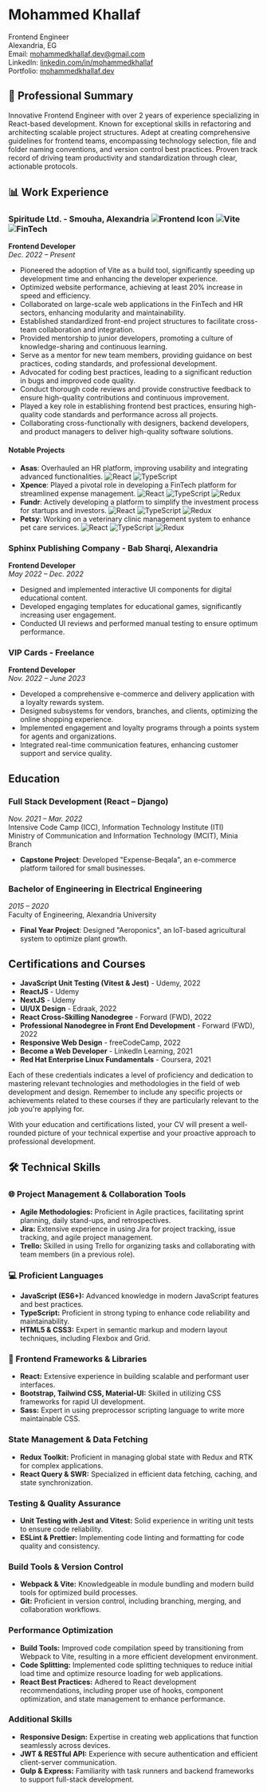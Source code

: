 # Mohammed Khallaf

Frontend Engineer  
Alexandria, EG  
Email: [mohammedkhallaf.dev@gmail.com](mailto:mohammedkhallaf.dev@gmail.com)  
LinkedIn: [linkedin.com/in/mohammedkhallaf](https://www.linkedin.com/in/mohammedkhallaf)  
Portfolio: [mohammedkhallaf.dev](https://mohammedkhallaf.dev)

## :briefcase: Professional Summary

Innovative Frontend Engineer with over 2 years of experience specializing in React-based development. Known for exceptional skills in refactoring and architecting scalable project structures. Adept at creating comprehensive guidelines for frontend teams, encompassing technology selection, file and folder naming conventions, and version control best practices. Proven track record of driving team productivity and standardization through clear, actionable protocols.

## :bar_chart: Work Experience 

### Spiritude Ltd. - Smouha, Alexandria ![Frontend Icon](https://img.shields.io/badge/-React-lightgrey)  ![Vite](https://img.shields.io/badge/Vite-B73BFE?style=flat&logo=vite&logoColor=FFD62E)  ![FinTech](https://img.shields.io/badge/-FinTech-black?style=flat&logo=financial-times)

**Frontend Developer**  
_Dec. 2022 – Present_ 

- Pioneered the adoption of Vite as a build tool, significantly speeding up development time and enhancing the developer experience.
- Optimized website performance, achieving at least 20% increase in speed and efficiency.
- Collaborated on large-scale web applications in the FinTech and HR sectors, enhancing modularity and maintainability.
- Established standardized front-end project structures to facilitate cross-team collaboration and integration.
- Provided mentorship to junior developers, promoting a culture of knowledge-sharing and continuous learning.
- Serve as a mentor for new team members, providing guidance on best practices, coding standards, and professional development.
- Advocated for coding best practices, leading to a significant reduction in bugs and improved code quality.
- Conduct thorough code reviews and provide constructive feedback to ensure high-quality contributions and continuous improvement.
- Played a key role in establishing frontend best practices, ensuring high-quality code standards and performance across all projects.
- Collaborating cross-functionally with designers, backend developers, and product managers to deliver high-quality software solutions.
#### Notable Projects 
- **Asas**: Overhauled an HR platform, improving usability and integrating advanced functionalities. ![React](https://img.shields.io/badge/-React-61DAFB?style=flat&logo=react&logoColor=white) ![TypeScript](https://img.shields.io/badge/-TypeScript-007ACC?style=flat&logo=typescript&logoColor=white) 
- **Xpence**: Played a pivotal role in developing a FinTech platform for streamlined expense management. ![React](https://img.shields.io/badge/-React-61DAFB?style=flat&logo=react&logoColor=white) ![TypeScript](https://img.shields.io/badge/-TypeScript-007ACC?style=flat&logo=typescript&logoColor=white) ![Redux](https://img.shields.io/badge/-Redux-764ABC?style=flat&logo=redux&logoColor=white)
- **Fundr**: Actively developing a platform to simplify the investment process for startups and investors. ![React](https://img.shields.io/badge/-React-61DAFB?style=flat&logo=react&logoColor=white) ![TypeScript](https://img.shields.io/badge/-TypeScript-007ACC?style=flat&logo=typescript&logoColor=white) ![Redux](https://img.shields.io/badge/-Redux-764ABC?style=flat&logo=redux&logoColor=white)
- **Petsy**: Working on a veterinary clinic management system to enhance pet care services. ![React](https://img.shields.io/badge/-React-61DAFB?style=flat&logo=react&logoColor=white) ![TypeScript](https://img.shields.io/badge/-TypeScript-007ACC?style=flat&logo=typescript&logoColor=white) ![Redux](https://img.shields.io/badge/-Redux-764ABC?style=flat&logo=redux&logoColor=white)


### Sphinx Publishing Company - Bab Sharqi, Alexandria
**Frontend Developer**  
_May 2022 – Dec. 2022_

- Designed and implemented interactive UI components for digital educational content.
- Developed engaging templates for educational games, significantly increasing user engagement.
- Conducted UI reviews and performed manual testing to ensure optimum performance.

### VIP Cards - Freelance
**Frontend Developer**  
_Nov. 2022 – June 2023_

- Developed a comprehensive e-commerce and delivery application with a loyalty rewards system.
- Designed subsystems for vendors, branches, and clients, optimizing the online shopping experience.
- Implemented engagement and loyalty programs through a points system for agents and organizations.
- Integrated real-time communication features, enhancing customer support and service quality.

## Education

### Full Stack Development (React – Django)
_Nov. 2021 – Mar. 2022_  
Intensive Code Camp (ICC), Information Technology Institute (ITI)  
Ministry of Communication and Information Technology (MCIT), Minia Branch  
- **Capstone Project**: Developed "Expense-Beqala", an e-commerce platform tailored for small businesses.

### Bachelor of Engineering in Electrical Engineering
_2015 – 2020_  
Faculty of Engineering, Alexandria University  
- **Final Year Project**: Designed "Aeroponics", an IoT-based agricultural system to optimize plant growth.

## Certifications and Courses

- **JavaScript Unit Testing (Vitest & Jest)** - Udemy, 2022
- **ReactJS** - Udemy
- **NextJS** - Udemy
- **UI/UX Design** - Edraak, 2022
- **React Cross-Skilling Nanodegree** - Forward (FWD), 2022
- **Professional Nanodegree in Front End Development** - Forward (FWD), 2022
- **Responsive Web Design** - freeCodeCamp, 2022
- **Become a Web Developer** - LinkedIn Learning, 2021
- **Red Hat Enterprise Linux Fundamentals** - Coursera, 2021

Each of these credentials indicates a level of proficiency and dedication to mastering relevant technologies and methodologies in the field of web development and design. Remember to include any specific projects or achievements related to these courses if they are particularly relevant to the job you're applying for.

With your education and certifications listed, your CV will present a well-rounded picture of your technical expertise and your proactive approach to professional development.

## :hammer_and_wrench: Technical Skills

### :globe_with_meridians: Project Management & Collaboration Tools
- **Agile Methodologies:** Proficient in Agile practices, facilitating sprint planning, daily stand-ups, and retrospectives.
- **Jira:** Extensive experience in using Jira for project tracking, issue tracking, and agile project management.
- **Trello:** Skilled in using Trello for organizing tasks and collaborating with team members (in a previous role).

### :computer: Proficient Languages
- **JavaScript (ES6+):** Advanced knowledge in modern JavaScript features and best practices.
- **TypeScript:** Proficient in strong typing to enhance code reliability and maintainability.
- **HTML5 & CSS3:** Expert in semantic markup and modern layout techniques, including Flexbox and Grid.

### :art: Frontend Frameworks & Libraries
- **React:** Extensive experience in building scalable and performant user interfaces.
- **Bootstrap, Tailwind CSS, Material-UI:** Skilled in utilizing CSS frameworks for rapid UI development.
- **Sass:** Expert in using preprocessor scripting language to write more maintainable CSS.

### State Management & Data Fetching
- **Redux Toolkit:** Proficient in managing global state with Redux and RTK for complex applications.
- **React Query & SWR:** Specialized in efficient data fetching, caching, and state synchronization.

### Testing & Quality Assurance
- **Unit Testing with Jest and Vitest:** Solid experience in writing unit tests to ensure code reliability.
- **ESLint & Prettier:** Implementing code linting and formatting for code quality and consistency.

### Build Tools & Version Control
- **Webpack & Vite:** Knowledgeable in module bundling and modern build tools for optimized build processes.
- **Git:** Proficient in version control, including branching, merging, and collaboration workflows.

### Performance Optimization
- **Build Tools:** Improved code compilation speed by transitioning from Webpack to Vite, resulting in a more efficient development environment.
- **Code Splitting:** Implemented code splitting techniques to reduce initial load time and optimize resource loading for web applications.
- **React Best Practices:** Adhered to React development recommendations, including proper use of hooks, component optimization, and state management to enhance performance.

### Additional Skills
- **Responsive Design:** Expertise in creating web applications that function seamlessly across devices.
- **JWT & RESTful API:** Experience with secure authentication and efficient client-server communication.
- **Gulp & Express:** Familiarity with task runners and backend frameworks to support full-stack development.
